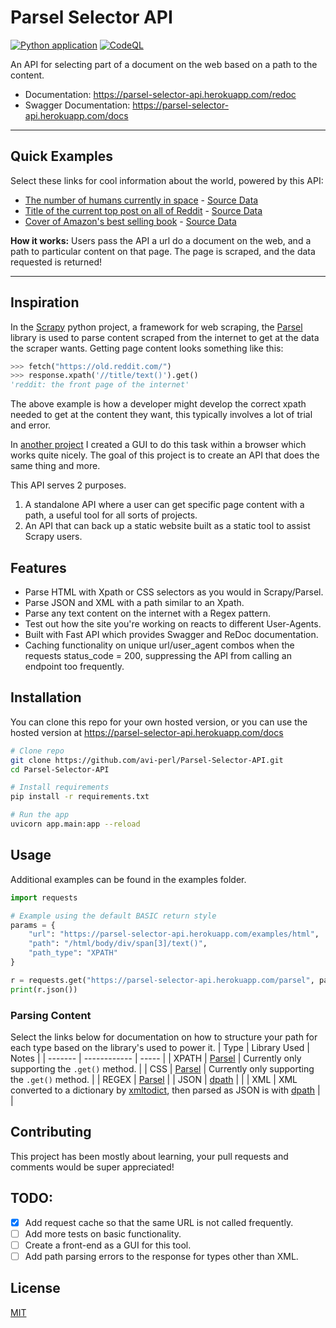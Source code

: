 # Parsel Selector API
[![Python application](https://github.com/avrohom-perl/Parsel-Selector-API/actions/workflows/python-app.yml/badge.svg?branch=main)](https://github.com/avrohom-perl/Parsel-Selector-API/actions/workflows/python-app.yml) [![CodeQL](https://github.com/avrohom-perl/Parsel-Selector-API/actions/workflows/codeql-analysis.yml/badge.svg?branch=main)](https://github.com/avrohom-perl/Parsel-Selector-API/actions/workflows/codeql-analysis.yml)

An API for selecting part of a document on the web based on a path to the content.

- Documentation: https://parsel-selector-api.herokuapp.com/redoc
- Swagger Documentation: https://parsel-selector-api.herokuapp.com/docs

---
## Quick Examples
Select these links for cool information about the world, powered by this API:
- [The number of humans currently in space](https://parsel-selector-api.herokuapp.com/dpath?url=https%3A%2F%2Fwww.howmanypeopleareinspacerightnow.com%2Fpeopleinspace.json&path=%2Fnumber&path_type=JSON&return_style=DATA_ONLY&user_agent=Mozilla%2F5.0%20%28Windows%20NT%2010.0%3B%20Win64%3B%20x64%3B%20rv%3A89.0%29%20Gecko%2F20100101%20Firefox%2F89.0) - [Source Data](https://www.howmanypeopleareinspacerightnow.com/peopleinspace.json)
- [Title of the current top post on all of Reddit](https://parsel-selector-api.herokuapp.com/parsel?url=https%3A%2F%2Fold.reddit.com%2Fr%2Fall%2F&path=%2Fhtml%2Fbody%2Fdiv%5B4%5D%2Fdiv%2Fdiv%5B1%5D%2Fdiv%5B2%5D%2Fdiv%5B1%5D%2Fp%5B1%5D%2Fa%2Ftext%28%29&path_type=XPATH&return_style=DATA_ONLY&user_agent=Mozilla%2F5.0%20%28Windows%20NT%2010.0%3B%20Win64%3B%20x64%3B%20rv%3A89.0%29%20Gecko%2F20100101%20Firefox%2F89.0) - [Source Data](https://old.reddit.com/r/all/)
- [Cover of Amazon's best selling book](https://parsel-selector-api.herokuapp.com/parsel?url=https%3A%2F%2Fwww.amazon.com%2Fgp%2Fbestsellers%2Fbooks&path=%2Fhtml%2Fbody%2Fdiv%5B1%5D%2Fdiv%5B3%5D%2Fdiv%2Fdiv%2Fdiv%5B1%5D%2Fdiv%2Fol%2Fli%5B1%5D%2Fspan%2Fdiv%2Fspan%2Fa%2Fspan%2Fdiv%2Fimg&path_type=XPATH&return_style=DATA_ONLY&user_agent=Mozilla%2F5.0%20%28Windows%20NT%2010.0%3B%20Win64%3B%20x64%3B%20rv%3A89.0%29%20Gecko%2F20100101%20Firefox%2F89.0) - [Source Data](https://www.amazon.com/gp/bestsellers/books)

**How it works:** Users pass the API a url do a document on the web, and a path to particular content on that page. The page is scraped, and the data requested is returned!

---
## Inspiration

In the [Scrapy](https://scrapy.org/) python project, a framework for web scraping, the [Parsel](https://pypi.org/project/parsel/) library is used to parse content scraped from the internet to get at the data the scraper wants. Getting page content looks something like this:
```python
>>> fetch("https://old.reddit.com/")
>>> response.xpath('//title/text()').get()
'reddit: the front page of the internet'
```

The above example is how a developer might develop the correct xpath needed to get at the content they want, this typically involves a lot of trial and error. 

In [another project](https://html-notifier.herokuapp.com/explore/) I created a GUI to do this task within a browser which works quite nicely. The goal of this project is to create an API that does the same thing and more. 

This API serves 2 purposes.
1. A standalone API where a user can get specific page content with a path, a useful tool for all sorts of projects. 
2. An API that can back up a static website built as a static tool to assist Scrapy users.

## Features

- Parse HTML with Xpath or CSS selectors as you would in Scrapy/Parsel.
- Parse JSON and XML with a path similar to an Xpath.
- Parse any text content on the internet with a Regex pattern.
- Test out how the site you're working on reacts to different User-Agents.
- Built with Fast API which provides Swagger and ReDoc documentation.
- Caching functionality on unique url/user_agent combos when the requests status_code = 200, suppressing the API from calling an endpoint too frequently. 

## Installation
You can clone this repo for your own hosted version, or you can use the hosted version at https://parsel-selector-api.herokuapp.com/docs
```bash
# Clone repo
git clone https://github.com/avi-perl/Parsel-Selector-API.git
cd Parsel-Selector-API

# Install requirements 
pip install -r requirements.txt

# Run the app
uvicorn app.main:app --reload
```

## Usage 
Additional examples can be found in the examples folder.
```python
import requests

# Example using the default BASIC return style
params = {
    "url": "https://parsel-selector-api.herokuapp.com/examples/html",
    "path": "/html/body/div/span[3]/text()",
    "path_type": "XPATH"
}

r = requests.get("https://parsel-selector-api.herokuapp.com/parsel", params=params)
print(r.json())
```

### Parsing Content
Select the links below for documentation on how to structure your path for each type based on the library's used to power it.
| Type    | Library Used | Notes |
| ------- | ------------ | ----- |
| XPATH   | [Parsel](https://parsel.readthedocs.io/en/latest/usage.html#usage) | Currently only supporting the `.get()` method. |
| CSS     | [Parsel](https://parsel.readthedocs.io/en/latest/usage.html#usage) | Currently only supporting the `.get()` method. |
| REGEX   | [Parsel](https://parsel.readthedocs.io/en/latest/usage.html#usage) | 
| JSON    | [dpath](https://pypi.org/project/dpath/) | |
| XML     | XML converted to a dictionary by [xmltodict](https://pypi.org/project/xmltodict/), then parsed as JSON is with [dpath](https://pypi.org/project/dpath/) | |

## Contributing
This project has been mostly about learning, your pull requests and comments would be super appreciated! 

## TODO:
- [x] Add request cache so that the same URL is not called frequently.
- [ ] Add more tests on basic functionality.
- [ ] Create a front-end as a GUI for this tool.
- [ ] Add path parsing errors to the response for types other than XML.

## License
[MIT](https://choosealicense.com/licenses/mit/)